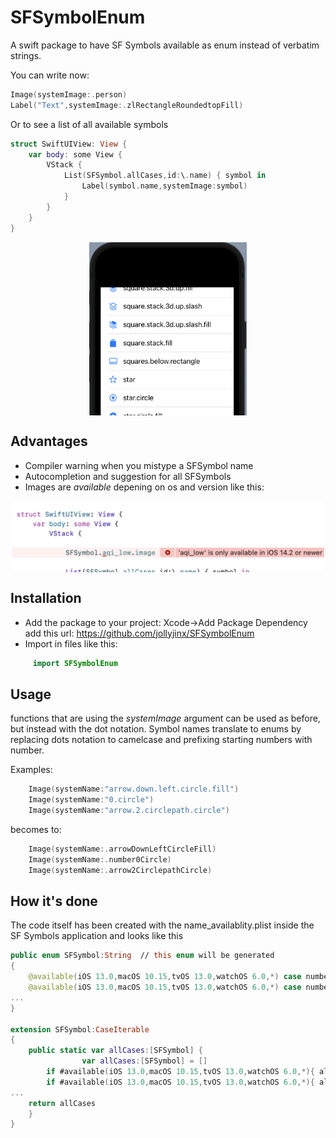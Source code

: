 # SFSymbolEnum

A swift package to have SF Symbols available as enum instead of verbatim strings.

You can write now:
```swift
Image(systemImage:.person)
Label("Text",systemImage:.zlRectangleRoundedtopFill)
```

Or to see a list of all available symbols
```swift
struct SwiftUIView: View {
    var body: some View {
        VStack {
            List(SFSymbol.allCases,id:\.name) { symbol in
                Label(symbol.name,systemImage:symbol)
            }
        }
    }
}
```
<img src="Images/Example.allCases.png" width="300" style="max-width: 50%; display: block; margin-left: auto; margin-right: auto;" /> 

## Advantages

- Compiler warning when you mistype a SFSymbol name
- Autocompletion and suggestion for all SFSymbols
- Images are *available* depening on os and version like this:

<img src="Images/Example.availableError.png" width="500" style="max-width: 100%; display: block; margin-left: auto; margin-right: auto;" /> 

## Installation

- Add the package to your project: Xcode->Add Package Dependency add this url: https://github.com/jollyjinx/SFSymbolEnum
- Import in files like this:
```swift 
     import SFSymbolEnum
```


## Usage 

functions that are using the *systemImage* argument can be used as before, but instead with the dot notation. 
Symbol names translate to enums by replacing dots notation to camelcase and prefixing starting numbers with number.

Examples:
```swift
    Image(systemName:"arrow.down.left.circle.fill")
    Image(systemName:"0.circle")
    Image(systemName:"arrow.2.circlepath.circle")
```    
becomes to:
```swift
    Image(systemName:.arrowDownLeftCircleFill)    
    Image(systemName:.number0Circle)    
    Image(systemName:.arrow2CirclepathCircle)    
```

## How it's done

The code itself has been created with the name_availablity.plist inside the SF Symbols application and looks like this
```swift
public enum SFSymbol:String  // this enum will be generated
{
    @available(iOS 13.0,macOS 10.15,tvOS 13.0,watchOS 6.0,*) case number0Circle = "0.circle"
    @available(iOS 13.0,macOS 10.15,tvOS 13.0,watchOS 6.0,*) case number0CircleFill = "0.circle.fill"
...
}

extension SFSymbol:CaseIterable
{
    public static var allCases:[SFSymbol] {
                var allCases:[SFSymbol] = []
        if #available(iOS 13.0,macOS 10.15,tvOS 13.0,watchOS 6.0,*){ allCases.append(SFSymbol.number0Circle) }
        if #available(iOS 13.0,macOS 10.15,tvOS 13.0,watchOS 6.0,*){ allCases.append(SFSymbol.number0CircleFill) }
...
    return allCases	
    }
}

```

